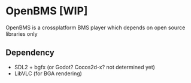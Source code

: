 # OpenBMS [WIP]

OpenBMS is a crossplatform BMS player which depends on open source libraries only

## Dependency

- SDL2 + bgfx (or Godot? Cocos2d-x? not determined yet)
- LibVLC (for BGA rendering)
